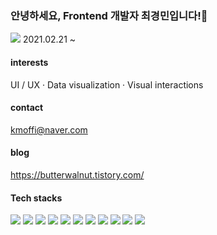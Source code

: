### 안녕하세요, Frontend 개발자 최경민입니다!🙌
<img src="https://img.shields.io/badge/웹개발공부중-20232A?style=for-the-badge&logo=" /> 2021.02.21 ~

#### interests
UI / UX · Data visualization · Visual interactions

#### contact
kmoffi@naver.com

#### blog
https://butterwalnut.tistory.com/

#### Tech stacks
<div>
<img src="https://img.shields.io/badge/React-20232A?style=for-the-badge&logo=react&logoColor=61DAFB" />
  <img src="http://img.shields.io/badge/-styled components-DB7093?style=for-the-badge&logo=styled-components&logoColor=white" />
<img src="https://img.shields.io/badge/Redux-593D88?style=for-the-badge&logo=redux&logoColor=white" />
<img src="http://img.shields.io/badge/-HTML5-E34F26?style=for-the-badge&logo=HTML5&logoColor=white" />
<img src="http://img.shields.io/badge/-CSS3-1572B6?style=for-the-badge&logo=CSS3&logoColor=white" />
  <img src="http://img.shields.io/badge/-JavaScript-F7DF1E?style=for-the-badge&logo=JavaScript&logoColor=white" />
  <img src="http://img.shields.io/badge/-Python-3776AB?style=for-the-badge&logo=Python&logoColor=white" />
<img src="https://img.shields.io/badge/next.js-000000?style=for-the-badge&logo=nextdotjs&logoColor=white" />
<img src="http://img.shields.io/badge/-Amazon S3-569A31?style=for-the-badge&logo=Amazon S3&logoColor=white" />
<img src="http://img.shields.io/badge/-Git-F05032?style=for-the-badge&logo=Git&logoColor=white" />
<img src="http://img.shields.io/badge/-GitHub-181717?style=for-the-badge&logo=GitHub&logoColor=white" />
</div>  
